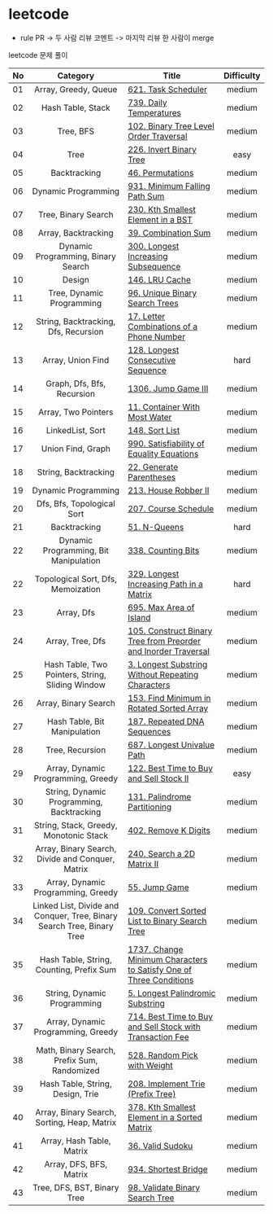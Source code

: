 # leetcode

* rule
PR -> 두 사람 리뷰 코멘트 -> 마지막 리뷰 한 사람이 merge

leetcode 문제 풀이

|  <center>No</center> |  <center>Category</center> | <center>Title</center> |  <center>Difficulty</center> | 
|:--------|:--------:|:--------|:--------:|
|01|Array, Greedy, Queue|[621. Task Scheduler](https://leetcode.com/problems/task-scheduler/) |medium|
|02|Hash Table, Stack|[739. Daily Temperatures](https://leetcode.com/problems/daily-temperatures/)|medium|
|03|Tree, BFS|[102. Binary Tree Level Order Traversal](https://leetcode.com/problems/binary-tree-level-order-traversal/)|medium|
|04|Tree|[226. Invert Binary Tree](https://leetcode.com/problems/invert-binary-tree/)|easy|
|05|Backtracking|[46. Permutations](https://leetcode.com/problems/permutations/)|medium|
|06|Dynamic Programming|[931. Minimum Falling Path Sum](https://leetcode.com/problems/minimum-falling-path-sum/)|medium|
|07|Tree, Binary Search|[230. Kth Smallest Element in a BST](https://leetcode.com/problems/kth-smallest-element-in-a-bst/)|medium|
|08|Array, Backtracking|[39. Combination Sum](https://leetcode.com/problems/combination-sum/)|medium|
|09|Dynamic Programming, Binary Search|[300. Longest Increasing Subsequence](https://leetcode.com/problems/longest-increasing-subsequence/)|medium|
|10|Design|[146. LRU Cache](https://leetcode.com/problems/lru-cache/)|medium|
|11|Tree, Dynamic Programming|[96. Unique Binary Search Trees](https://leetcode.com/problems/unique-binary-search-trees/)|medium|
|12|String, Backtracking, Dfs, Recursion|[17. Letter Combinations of a Phone Number](https://leetcode.com/problems/letter-combinations-of-a-phone-number/)|medium|
|13|Array, Union Find|[128. Longest Consecutive Sequence](https://leetcode.com/problems/longest-consecutive-sequence/)|hard|
|14|Graph, Dfs, Bfs, Recursion|[1306. Jump Game III](https://leetcode.com/problems/jump-game-iii/)|medium|
|15|Array, Two Pointers|[11. Container With Most Water](https://leetcode.com/problems/container-with-most-water/)|medium|
|16|LinkedList, Sort|[148. Sort List](https://leetcode.com/problems/sort-list/)|medium|
|17|Union Find, Graph|[990. Satisfiability of Equality Equations](https://leetcode.com/problems/satisfiability-of-equality-equations/)|medium|
|18|String, Backtracking|[22. Generate Parentheses](https://leetcode.com/problems/generate-parentheses/)|medium|
|19|Dynamic Programming|[213. House Robber II](https://leetcode.com/problems/house-robber-ii/)|medium|
|20|Dfs, Bfs, Topological Sort|[207. Course Schedule](https://leetcode.com/problems/course-schedule/)|medium|
|21|Backtracking|[51. N-Queens](https://leetcode.com/problems/n-queens/)|hard|
|22|Dynamic Programming, Bit Manipulation|[338. Counting Bits](https://leetcode.com/problems/counting-bits/)|medium|
|22|Topological Sort, Dfs, Memoization|[329. Longest Increasing Path in a Matrix](https://leetcode.com/problems/longest-increasing-path-in-a-matrix/)|hard|
|23|Array, Dfs|[695. Max Area of Island](https://leetcode.com/problems/max-area-of-island/)|medium|
|24|Array, Tree, Dfs|[105. Construct Binary Tree from Preorder and Inorder Traversal](https://leetcode.com/problems/construct-binary-tree-from-preorder-and-inorder-traversal/)|medium|
|25|Hash Table, Two Pointers, String, Sliding Window|[3. Longest Substring Without Repeating Characters](https://leetcode.com/problems/longest-substring-without-repeating-characters/)|medium|
|26|Array, Binary Search|[153. Find Minimum in Rotated Sorted Array](https://leetcode.com/problems/find-minimum-in-rotated-sorted-array/)|medium|
|27|Hash Table, Bit Manipulation|[187. Repeated DNA Sequences](https://leetcode.com/problems/repeated-dna-sequences/)|medium|
|28|Tree, Recursion|[687. Longest Univalue Path](https://leetcode.com/problems/longest-univalue-path/)|medium|
|29|Array, Dynamic Programming, Greedy|[122. Best Time to Buy and Sell Stock II](https://leetcode.com/problems/best-time-to-buy-and-sell-stock-ii/)|easy|
|30|String, Dynamic Programming, Backtracking|[131. Palindrome Partitioning](https://leetcode.com/problems/palindrome-partitioning/)|medium|
|31|String, Stack, Greedy, Monotonic Stack|[402. Remove K Digits](https://leetcode.com/problems/remove-k-digits/)|medium|
|32|Array, Binary Search, Divide and Conquer, Matrix|[240. Search a 2D Matrix II](https://leetcode.com/problems/search-a-2d-matrix-ii/)|medium|
|33|Array, Dynamic Programming, Greedy|[55. Jump Game](https://leetcode.com/problems/jump-game/)|medium|
|34|Linked List, Divide and Conquer, Tree, Binary Search Tree, Binary Tree|[109. Convert Sorted List to Binary Search Tree](https://leetcode.com/problems/convert-sorted-list-to-binary-search-tree/)|medium|
|35|Hash Table, String, Counting, Prefix Sum|[1737. Change Minimum Characters to Satisfy One of Three Conditions](https://leetcode.com/problems/change-minimum-characters-to-satisfy-one-of-three-conditions/)|medium|
|36|String, Dynamic Programming|[5. Longest Palindromic Substring](https://leetcode.com/problems/longest-palindromic-substring/)|medium|
|37|Array, Dynamic Programming, Greedy|[714. Best Time to Buy and Sell Stock with Transaction Fee](https://leetcode.com/problems/best-time-to-buy-and-sell-stock-with-transaction-fee/)|medium|
|38|Math, Binary Search, Prefix Sum, Randomized|[528. Random Pick with Weight](https://leetcode.com/problems/random-pick-with-weight/)|medium|
|39|Hash Table, String, Design, Trie|[208. Implement Trie (Prefix Tree)](https://leetcode.com/problems/implement-trie-prefix-tree/)|medium|
|40|Array, Binary Search, Sorting, Heap, Matrix|[378. Kth Smallest Element in a Sorted Matrix](https://leetcode.com/problems/kth-smallest-element-in-a-sorted-matrix/)|medium|
|41|Array, Hash Table, Matrix|[36. Valid Sudoku](https://leetcode.com/problems/valid-sudoku/)|medium|
|42|Array, DFS, BFS, Matrix|[934. Shortest Bridge](https://leetcode.com/problems/shortest-bridge/)|medium|
|43|Tree, DFS, BST, Binary Tree|[98. Validate Binary Search Tree](https://leetcode.com/problems/validate-binary-search-tree/)|medium|